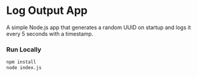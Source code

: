 # Log Output App

A simple Node.js app that generates a random UUID on startup and logs it every 5 seconds with a timestamp.

### Run Locally

```bash
npm install
node index.js
```

